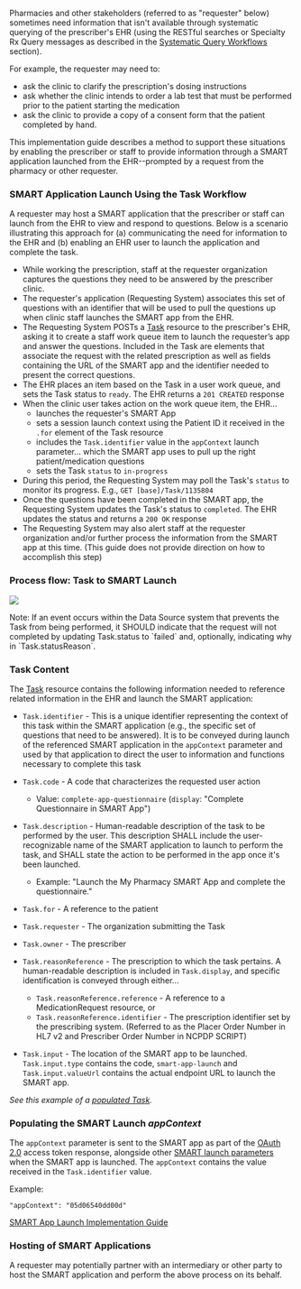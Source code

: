 Pharmacies and other stakeholders (referred to as "requester" below) sometimes need information that isn't available through systematic  querying of the prescriber's EHR (using the RESTful searches or Specialty Rx Query messages as described in the [Systematic Query Workflows](systematic-queries.html) section). 

For example, the requester may need to: 

- ask the clinic to clarify the prescription's dosing instructions
- ask whether the clinic intends to order a lab test that must be performed prior to the patient starting the medication
- ask the clinic to provide a copy of a consent form that the patient completed by hand.

This implementation guide describes a method to support these situations by enabling the prescriber or staff to provide information through a SMART application launched from the EHR--prompted by a request from the pharmacy or other requester.

<p></p>

### SMART Application Launch Using the Task Workflow

A requester may host a SMART application that the prescriber or staff can launch from the EHR to view and respond to questions. Below is a scenario illustrating this approach for (a) communicating the need for information to the EHR and (b) enabling an EHR user to launch the application and complete the task.

- While working the prescription, staff at the requester organization captures the questions they need to be answered by the prescriber clinic. 
- The requester's application (Requesting System) associates this set of questions with an identifier that will be used to pull the questions up when clinic staff launches the SMART app from the EHR.
- The Requesting System POSTs a [Task](StructureDefinition-specialty-rx-task-smart-launch.html) resource to the prescriber's EHR, asking it to create a staff work queue item to launch the requester’s app and answer the questions. Included in the Task are elements that associate the request with the related prescription as well as fields containing the URL of the SMART app and the identifier needed to present the correct questions. 
- The EHR places an item based on the Task in a user work queue, and sets the Task status to `ready`. The EHR returns a `201 CREATED` response
- When the clinic user takes action on the work queue item, the EHR…
  - launches the requester's SMART App
  - sets a session launch context using the Patient ID it received in the `.for` element of the Task resource 
  - includes the `Task.identifier` value in the `appContext` launch parameter… which the SMART app uses to pull up the right patient/medication questions
  - sets the Task `status` to `in-progress`
- During this period, the Requesting System may poll the Task's `status` to monitor its progress. E.g., `GET [base]/Task/1135804`
- Once the questions have been completed in the SMART app, the Requesting System updates the Task's status to `completed`. The EHR updates the status and returns a `200 OK` response
- The Requesting System may also alert staff at the requester organization and/or further process the information from the SMART app at this time.  (This guide does not provide direction on how to accomplish this step)

<p></p>

### Process flow: Task to SMART Launch

<div><p>
  <img src="high-level-task-to-launch-flow.png" style="float:none">  
    </p>
</div>
Note: If an event occurs within the Data Source system that prevents the Task from being performed, it SHOULD indicate that the request will not completed by updating Task.status to `failed` and, optionally, indicating why in `Task.statusReason`.

<p></p>

### Task Content

The [Task](StructureDefinition-specialty-rx-task-smart-launch.html) resource contains the following information needed to reference related information in the EHR and launch the SMART application:

- `Task.identifier` - This is a unique identifier representing the context of this task within the SMART application (e.g., the specific set of questions that need to be answered). It is to be conveyed during launch of the referenced SMART application in the `appContext` parameter and used by that application to direct the user to information and functions necessary to complete this task

- `Task.code` - A code that characterizes the requested user action
  - Value: `complete-app-questionnaire` (`display`: "Complete Questionnaire in SMART App")
  
- `Task.description` - Human-readable description of the task to be performed by the user. This description SHALL include the user-recognizable name of the SMART application to launch to perform the task, and SHALL state the action to be performed in the app once it's been launched.
  - Example: "Launch the My Pharmacy SMART App and complete the questionnaire."
  
- `Task.for` - A reference to the patient 

- `Task.requester` - The organization submitting the Task

- `Task.owner` - The prescriber

- `Task.reasonReference` - The prescription to which the task pertains. A human-readable description is included in `Task.display`, and specific identification is conveyed through either...
  - `Task.reasonReference.reference` - A reference to a MedicationRequest resource, or
  - `Task.reasonReference.identifier` - The prescription identifier set by the prescribing system. (Referred to as the Placer Order Number in HL7 v2 and Prescriber Order Number in NCPDP SCRIPT)
  
- `Task.input` - The location of the SMART app to be launched. `Task.input.type` contains the code, `smart-app-launch` and `Task.input.valueUrl` contains the actual endpoint URL to launch the SMART app.

*See this example of a [populated Task](Task-specialty-rx-task-smart-launch-1.html).*
<p></p>

### Populating the SMART Launch *appContext* 

The `appContext` parameter is sent to the SMART app as part of the [OAuth 2.0](https://oauth.net/2/) access token response, alongside other [SMART launch parameters](http://hl7.org/fhir/smart-app-launch/1.0.0/scopes-and-launch-context/#launch-context-arrives-with-your-access_token) when the SMART app is launched. The `appContext`  contains the value received in the `Task.identifier` value.

Example:

```
"appContext": "05d06540dd00d"
```

[SMART App Launch Implementation Guide](http://hl7.org/fhir/smart-app-launch/index.html)

<p></p>

### Hosting of SMART Applications

A requester may potentially partner with an intermediary or other party to host the SMART application and perform the above process on its behalf.

<br>